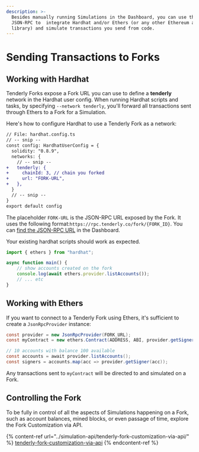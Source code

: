 ```yaml
---
description: >-
  Besides manually running Simulations in the Dashboard, you can use the
  JSON-RPC to  integrate Hardhat and/or Ethers (or any other Ethereum access
  library) and simulate transactions you send from code.
---
```


# Sending Transactions to Forks

## Working with Hardhat

Tenderly Forks expose a Fork URL you can use to define a **tenderly** network in the Hardhat user config. When running Hardhat scripts and tasks, by specifying `--network tenderly`, you'll forward all transactions sent through Ethers to a Fork for a Simulation.

Here's how to configure Hardhat to use a Tenderly Fork as a network:

```diff
// File: hardhat.config.ts
// -- snip --
const config: HardhatUserConfig = {
  solidity: "0.8.9",
  networks: {
    // -- snip --
+   tenderly: {
+     chainId: 3, // chain you forked
+     url: "FORK-URL",
+   },
  }
  // -- snip --
}
export default config
```

The placeholder `FORK-URL` is the JSON-RPC URL exposed by the Fork. It uses the following format:`https://rpc.tenderly.co/fork/{FORK_ID}`. You can [find the JSON-RPC URL](how-to-get-a-fork-json-rpc-url-and-id.md) in the Dashboard.

Your existing hardhat scripts should work as expected.

```javascript
import { ethers } from "hardhat";

async function main() {
    // show accounts created on the fork
    console.log(await ethers.provider.listAccounts());
    // ... etc
}
```

## Working with Ethers

If you want to connect to a Tenderly Fork using Ethers, it's sufficient to create a `JsonRpcProvider` instance:

```java
const provider = new JsonRpcProvider(FORK_URL);
const myContract = new ethers.Contract(ADDRESS, ABI, provider.getSigner());

// 10 accounts with balance 100 available
const accounts = await provider.listAccounts();
const signers = accounts.map(acc => provider.getSigner(acc));

```

Any transactions sent to `myContract` will be directed to and simulated on a Fork.

## Controlling the Fork

To be fully in control of all the aspects of Simulations happening on a Fork, such as account balances, mined blocks, or even passage of time, explore the Fork Customization via API.

{% content-ref url="../simulation-api/tenderly-fork-customization-via-api/" %}
[tenderly-fork-customization-via-api](../simulation-api/tenderly-fork-customization-via-api/)
{% endcontent-ref %}
